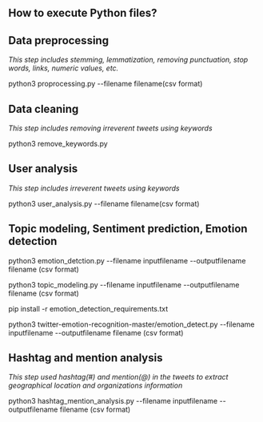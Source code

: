 ## How to execute Python files?

## Data preprocessing 
*This step includes stemming, lemmatization, removing punctuation, stop words, links, numeric values, etc.*

python3 proprocessing.py --filename filename(csv format)

## Data cleaning
*This step includes removing irreverent tweets using keywords*

python3 remove_keywords.py 

## User analysis 
*This step includes  irreverent tweets using keywords*

python3 user_analysis.py --filename filename(csv format)

## Topic modeling, Sentiment prediction, Emotion detection

python3 emotion_detction.py --filename inputfilename --outputfilename filename (csv format)

python3 topic_modeling.py --filename inputfilename --outputfilename filename (csv format)

pip install -r emotion_detection_requirements.txt

python3 twitter-emotion-recognition-master/emotion_detect.py --filename inputfilename --outputfilename filename (csv format)

## Hashtag and mention analysis
*This step used hashtag(#) and mention(@) in the tweets to extract geographical location and organizations information*

python3 hashtag_mention_analysis.py --filename inputfilename --outputfilename filename (csv format)

